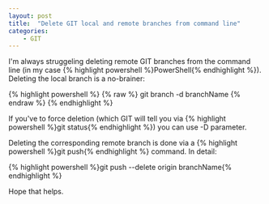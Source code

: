 ```yaml
---
layout: post
title:  "Delete GIT local and remote branches from command line"
categories: 
    - GIT 
---
```


I'm always struggeling deleting remote GIT branches from the command line (in my case {% highlight powershell %}PowerShell{% endhighlight %}).
Deleting the local branch is a no-brainer:

{% highlight powershell %}
{% raw %}
    git branch -d branchName
{% endraw %}
{% endhighlight %}

If you've to force deletion (which GIT will tell you via {% highlight powershell %}git status{% endhighlight %}) you can use -D parameter.

Deleting the corresponding remote branch is done via a {% highlight powershell %}git push{% endhighlight %} command. In detail:

{% highlight powershell %}git push --delete origin branchName{% endhighlight %}

Hope that helps.
